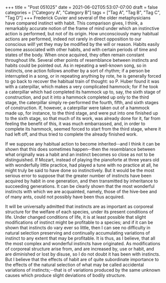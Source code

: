 +++
title = "Post 051025"
date = 2021-06-02T05:53:07-07:00
draft = false
categories = ["Category A", "Category B"]
tags = ["Tag A", "Tag B", "Tag C", "Tag D"]
+++
Frederick Cuvier and several of the older metaphysicians have compared instinct with habit. This comparison gives, I think, a remarkably accurate notion of the frame of mind under which an instinctive action is performed, but not of its origin. How unconsciously many habitual actions are performed, indeed not rarely in direct opposition to our conscious will! yet they may be modified by the will or reason. Habits easily become associated with other habits, and with certain periods of time and states of the body. When once acquired, they often remain constant throughout life. Several other points of resemblance between instincts and habits could be pointed out. As in repeating a well-known song, so in instincts, one action follows another by a sort of rhythm; if a person be interrupted in a song, or in repeating anything by rote, he is generally forced to go back to recover the habitual train of thought: so P. Huber found it was with a caterpillar, which makes a very complicated hammock; for if he took a caterpillar which had completed its hammock up to, say, the sixth stage of construction, and put it into a hammock completed up only to the third stage, the caterpillar simply re-performed the fourth, fifth, and sixth stages of construction. If, however, a caterpillar were taken out of a hammock made up, for instance, to the third stage, and were put into one finished up to the sixth stage, so that much of its work, was already done for it, far from feeling the benefit of this, it was much embarrassed, and, in order to complete its hammock, seemed forced to start from the third stage, where it had left off, and thus tried to complete the already finished work.

If we suppose any habitual action to become inherited--and I think it can be shown that this does sometimes happen--then the resemblance between what originally was a habit and an instinct becomes so close as not to be distinguished. If Mozart, instead of playing the pianoforte at three years old with wonderfully little practice, had played a tune with no practice at all, he might truly be said to have done so instinctively. But it would be the most serious error to suppose that the greater number of instincts have been acquired by habit in one generation, and then transmitted by inheritance to succeeding generations. It can be clearly shown that the most wonderful instincts with which we are acquainted, namely, those of the hive-bee and of many ants, could not possibly have been thus acquired.

It will be universally admitted that instincts are as important as corporeal structure for the welfare of each species, under its present conditions of life. Under changed conditions of life, it is at least possible that slight modifications of instinct might be profitable to a species; and if it can be shown that instincts do vary ever so little, then I can see no difficulty in natural selection preserving and continually accumulating variations of instinct to any extent that may be profitable. It is thus, as I believe, that all the most complex and wonderful instincts have originated. As modifications of corporeal structure arise from, and are increased by, use or habit, and are diminished or lost by disuse, so I do not doubt it has been with instincts. But I believe that the effects of habit are of quite subordinate importance to the effects of the natural selection of what may be called accidental variations of instincts;--that is of variations produced by the same unknown causes which produce slight deviations of bodily structure.
